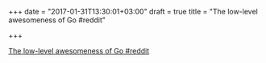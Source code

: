 +++
date = "2017-01-31T13:30:01+03:00"
draft = true
title = "The low-level awesomeness of Go  #reddit"

+++

<p><a href="https://t.co/lZJhdis0Xk">The low-level awesomeness of Go  #reddit</a></p>
